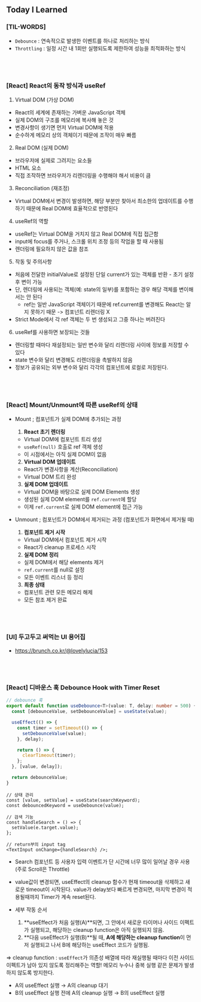 ## Today I Learned

### [TIL-WORDS]

- `Debounce` : 연속적으로 발생한 이벤트를 하나로 처리하는 방식
- `Throttling` : 일정 시간 내 1회만 실행되도록 제한하여 성능을 최적화하는 방식

## <br />

### [React] React의 동작 방식과 useRef

1. Virtual DOM (가상 DOM)

- React의 세계에 존재하는 가벼운 JavaScript 객체
- 실제 DOM의 구조를 메모리에 복사해 놓은 것
- 변경사항이 생기면 먼저 Virtual DOM에 적용
- 순수하게 메모리 상의 객체이기 때문에 조작이 매우 빠름

2. Real DOM (실제 DOM)

- 브라우저에 실제로 그려지는 요소들
- HTML 요소
- 직접 조작하면 브라우저가 리렌더링을 수행해야 해서 비용이 큼

3. Reconciliation (재조정)

- Virtual DOM에서 변경이 발생하면, 해당 부분만 찾아서 최소한의 업데이트를 수행하기 때문에 Real DOM에 효율적으로 반영된다

4. useRef의 역할

- useRef는 Virtual DOM을 거치지 않고 Real DOM에 직접 접근함
- input에 focus를 주거나, 스크롤 위치 조정 등의 작업을 할 때 사용됨
- 렌더링에 필요하지 않은 값을 참조

5. 작동 및 주의사항

- 처음에 전달한 initialValue로 설정된 단일 current가 있는 객체를 반환 - 초기 설정 후 변이 가능
- 단, 렌더링에 사용되는 객체(예: state의 일부)를 포함하는 경우 해당 객체를 변이해서는 안 된다
  - ref는 일반 JavaScript 객체이기 때문에 ref.current를 변경해도 React는 알지 못하기 때문 -> 컴포넌트 리렌더링 X
- Strict Mode에서 각 ref 객체는 두 번 생성되고 그중 하나는 버려진다

6. useRef를 사용하면 보장되는 것들

- 렌더링할 때마다 재설정되는 일반 변수와 달리 리렌더링 사이에 정보를 저장할 수 있다
- state 변수와 달리 변경해도 리렌더링을 촉발하지 않음
- 정보가 공유되는 외부 변수와 달리 각각의 컴포넌트에 로컬로 저장된다.

## <br />

### [React] Mount/Unmount에 따른 useRef의 상태

- Mount ; 컴포넌트가 실제 DOM에 추가되는 과정

  1. **React 초기 렌더링**

  - Virtual DOM에 컴포넌트 트리 생성
  - `useRef(null)` 호출로 ref 객체 생성
  - 이 시점에서는 아직 실제 DOM이 없음

  2. **Virtual DOM 업데이트**

  - React가 변경사항을 계산(Reconciliation)
  - Virtual DOM 트리 완성

  3. **실제 DOM 업데이트**

  - Virtual DOM을 바탕으로 실제 DOM Elements 생성
  - 생성된 실제 DOM element를 `ref.current`에 할당
  - 이제 `ref.current`로 실제 DOM element에 접근 가능

- Unmount ; 컴포넌트가 DOM에서 제거되는 과정 (컴포넌트가 화면에서 제거될 때)

  1. **컴포넌트 제거 시작**

  - Virtual DOM에서 컴포넌트 제거 시작
  - React가 cleanup 프로세스 시작

  2. **실제 DOM 정리**

  - 실제 DOM에서 해당 elements 제거
  - `ref.current`를 null로 설정
  - 모든 이벤트 리스너 등 정리

  3. **최종 상태**

  - 컴포넌트 관련 모든 메모리 해제
  - 모든 참조 제거 완료

## <br />

### [UI] 두고두고 써먹는 UI 용어집

- https://brunch.co.kr/@lovelylucia/153

## <br />

### [React] 디바운스 훅 Debounce Hook with Timer Reset

```ts
// debounce 훅
export default function useDebounce<T>(value: T, delay: number = 500) {
  const [debounceValue, setDebounceValue] = useState(value);

  useEffect(() => {
    const timer = setTimeout(() => {
      setDebounceValue(value);
    }, delay);

    return () => {
      clearTimeout(timer);
    };
  }, [value, delay]);

  return debounceValue;
}
```

```tsx
// 상태 관리
const [value, setValue] = useState(searchKeyword);
const debouncedKeyword = useDebounce(value);

// 검색 기능
const handleSearch = () => {
  setValue(e.target.value);
};

// return부의 input tag
<TextInput onChange={handleSearch} />;
```

- Search 컴포넌트 등 사용자 입력 이벤트가 단 시간에 너무 많이 일어날 경우 사용 (주로 Scroll은 Throttle)

- value값이 변경되면, useEffect의 cleanup 함수가 현재 timeout을 삭제하고 새로운 timeout이 시작된다. value가 delay보다 빠르게 변경되면, 마지막 변경이 적용될때까지 Timer가 계속 reset된다.

- 세부 작동 순서
  1.  **useEffect가 처음 실행(A)**되면, 그 안에서 새로운 타이머나 사이드 이펙트가 실행되고, 해당하는 cleanup function은 아직 실행되지 않음.
  2.  **다음 useEffect가 실행(B)**될 때, **A에 해당하는 cleanup function**이 먼저 실행되고 나서 B에 해당하는 useEffect 코드가 실행됨.

=> cleanup function : `useEffect`가 의존성 배열에 따라 재실행될 때마다 이전 사이드 이펙트가 남아 있지 않도록 정리해주는 역할! 메모리 누수나 중복 실행 같은 문제가 발생하지 않도록 방지한다.

- A의 useEffect 실행 → A의 cleanup 대기
- B의 useEffect 실행 전에 A의 cleanup 실행 → B의 useEffect 실행
